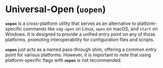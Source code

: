# Universal-Open (`uopen`)

**`uopen`** is a cross-platform utility that serves as an alternative to platform-specific commands like `xdg-open`
on Linux, `open` on macOS, and `start` on Windows. It is designed to provide a unified entry point on any of those platforms,
promoting interoperability for configuration files and scripts.

**`uopen`** just acts as a named pass-through shim, offering a common entry point for various platforms. 
However, it is important to note that using platform-specific flags with **`uopen`** is not recommended.

